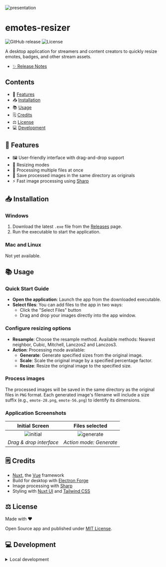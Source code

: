 ![presentation](https://github.com/user-attachments/assets/b3ce0973-15e3-4ed4-98e9-93e52db7a6fb)

# emotes-resizer

![GitHub release](https://img.shields.io/github/v/release/Yizack/emotes-resizer)
![License](https://img.shields.io/github/license/Yizack/emotes-resizer)

A desktop application for streamers and content creators to quickly resize emotes, badges, and other stream assets.

- [✨ Release Notes](CHANGELOG.md)

## Contents

- 🚀 [Features](#features)
- 📥 [Installation](#installation)
- 📚 [Usage](#usage)
- 🗒️ [Credits](#credits)
- ⚖️ [License](#license)
- 💻 [Development](#development)

## <a name="features">🚀 Features</a>

- 🖼️ User-friendly interface with drag-and-drop support
- 📐 Resizing modes
- 💾 Processing multiple files at once
- 📂 Save processed images in the same directory as originals
- ⚡ Fast image processing using [Sharp](https://sharp.pixelplumbing.com/)

## <a name="installation">📥 Installation</a>

### Windows

1. Download the latest `.exe` file from the [Releases](https://github.com/Yizack/emotes-resizer/releases) page.
2. Run the executable to start the application.


### Mac and Linux

Not yet available.

## <a name="usage">📚 Usage</a>

### Quick Start Guide

- **Open the application**: Launch the app from the downloaded executable.
- **Select files**: You can add files to the app in two ways:
  - Click the "Select Files" button
  - Drag and drop your images directly into the app window.

### Configure resizing options

- **Resample**: Choose the resample method. Available methods: Nearest neighbor, Cubic, Mitchell, Lanczos2 and Lanczos3.
- **Action**: Processing mode available:
  - **Generate**: Generate specified sizes from the original image.
  - **Scale**: Scale the original image by a specified percentage factor.
  - **Resize**: Resize the original image to the specified size.

### Process images

The processed images will be saved in the same directory as the original files in `PNG` format. Each generated image's filename will include a size suffix (e.g., `emote-28.png`, `emote-56.png`) to identify its dimensions.

### Application Screenshots

| Initial Screen | Files selected |
|:---:|:---:|
| ![initial](https://github.com/user-attachments/assets/618d9667-d0f7-4cb9-9873-b89c0e46388c) | ![generate](https://github.com/user-attachments/assets/a13b6937-20cc-43de-a582-b7898a984171) |
| *Drag & drop interface* | *Action mode: Generate* |
  
## <a name="credits">🗒️ Credits</a>

- [Nuxt](https://nuxt.com/), the [Vue](https://vuejs.org/) framework
- Build for desktop with [Electron Forge](https://www.electronforge.io/)
- Image processing with [Sharp](https://sharp.pixelplumbing.com/)
- Styling with [Nuxt UI](https://ui.nuxt.com/) and [Tailwind CSS](https://tailwindcss.com/)

## <a name="license">⚖️ License</a>

Made with ❤️

Open Source app and published under [MIT License](LICENSE).

## <a name="development">💻 Development</a>

<details>
  <summary>Local development</summary>

### Install, lint, and typecheck
```sh
# Install dependencies
pnpm install

# Run ESLint
npm run lint

# Run typecheck
npm run test:types
```

### Run the application in development mode

```sh
# Run Nuxt + Electron app in development mode
npm run dev
```

### Build the application for production:

```sh
# Build Nuxt app
npm run generate

# Make distributable packages
npm run make

# (or run both in one command)
# npm run build
```
</details>
